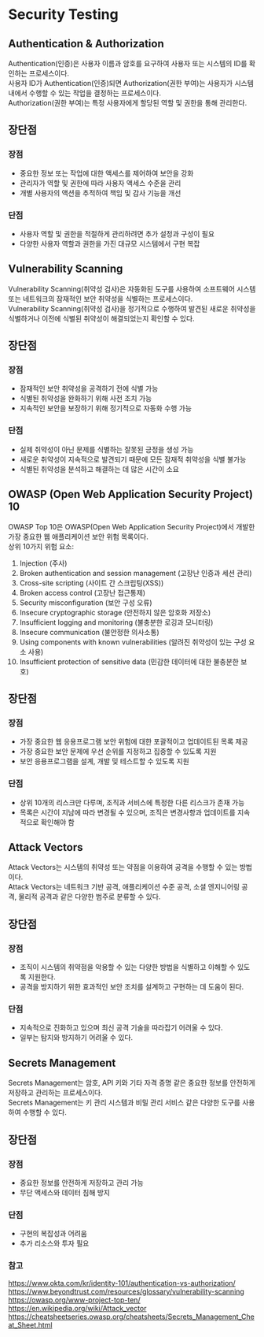 # Security Testing
## Authentication & Authorization
Authentication(인증)은 사용자 이름과 암호를 요구하여 사용자 또는 시스템의 ID를 확인하는 프로세스이다.     
사용자 ID가 Authentication(인증)되면 Authorization(권한 부여)는 사용자가 시스템 내에서 수행할 수 있는 작업을 결정하는 프로세스이다.     
Authorization(권한 부여)는 특정 사용자에게 할당된 역할 및 권한을 통해 관리한다.
 
## 장단점
### 장점
* 중요한 정보 또는 작업에 대한 액세스를 제어하여 보안을 강화
* 관리자가 역할 및 권한에 따라 사용자 액세스 수준을 관리
* 개별 사용자의 액션을 추적하여 책임 및 감사 기능을 개선
### 단점
* 사용자 역할 및 권한을 적절하게 관리하려면 추가 설정과 구성이 필요
* 다양한 사용자 역할과 권한을 가진 대규모 시스템에서 구현 복잡

## Vulnerability Scanning
Vulnerability Scanning(취약성 검사)은 자동화된 도구를 사용하여 소프트웨어 시스템 또는 네트워크의 잠재적인 보안 취약성을 식별하는 프로세스이다.    
Vulnerability Scanning(취약성 검사)을 정기적으로 수행하여 발견된 새로운 취약성을 식별하거나 이전에 식별된 취약성이 해결되었는지 확인할 수 있다.

## 장단점
### 장점
* 잠재적인 보안 취약성을 공격하기 전에 식별 가능
* 식별된 취약성을 완화하기 위해 사전 조치 가능
* 지속적인 보안을 보장하기 위해 정기적으로 자동화 수행 가능
### 단점
* 실제 취약성이 아닌 문제를 식별하는 잘못된 긍정을 생성 가능
* 새로운 취약성이 지속적으로 발견되기 때문에 모든 잠재적 취약성을 식별 불가능
* 식별된 취약성을 분석하고 해결하는 데 많은 시간이 소요

## OWASP (Open Web Application Security Project) 10 
OWASP Top 10은 OWASP(Open Web Application Security Project)에서 개발한 가장 중요한 웹 애플리케이션 보안 위험 목록이다.    
상위 10가지 위험 요소:
1. Injection (주사)
2. Broken authentication and session management (고장난 인증과 세션 관리)
3. Cross-site scripting (사이트 간 스크립팅(XSS))
4. Broken access control (고장난 접근통제)
5. Security misconfiguration (보안 구성 오류)
6. Insecure cryptographic storage (안전하지 않은 암호화 저장소)
7. Insufficient logging and monitoring (불충분한 로깅과 모니터링)
8. Insecure communication (불안정한 의사소통)
9. Using components with known vulnerabilities (알려진 취약성이 있는 구성 요소 사용)
10. Insufficient protection of sensitive data (민감한 데이터에 대한 불충분한 보호)

## 장단점
### 장점
* 가장 중요한 웹 응용프로그램 보안 위험에 대한 포괄적이고 업데이트된 목록 제공
* 가장 중요한 보안 문제에 우선 순위를 지정하고 집중할 수 있도록 지원
* 보안 응용프로그램을 설계, 개발 및 테스트할 수 있도록 지원

### 단점
* 상위 10개의 리스크만 다루며, 조직과 서비스에 특정한 다른 리스크가 존재 가능
* 목록은 시간이 지남에 따라 변경될 수 있으며, 조직은 변경사항과 업데이트를 지속적으로 확인해야 함

## Attack Vectors
Attack Vectors는 시스템의 취약성 또는 약점을 이용하여 공격을 수행할 수 있는 방법이다.    
Attack Vectors는 네트워크 기반 공격, 애플리케이션 수준 공격, 소셜 엔지니어링 공격, 물리적 공격과 같은 다양한 범주로 분류할 수 있다.

## 장단점
### 장점
* 조직이 시스템의 취약점을 악용할 수 있는 다양한 방법을 식별하고 이해할 수 있도록 지원한다.
* 공격을 방지하기 위한 효과적인 보안 조치를 설계하고 구현하는 데 도움이 된다.

### 단점
* 지속적으로 진화하고 있으며 최신 공격 기술을 따라잡기 어려울 수 있다.
* 일부는 탐지와 방지하기 어려울 수 있다.

## Secrets Management
Secrets Management는 암호, API 키와 기타 자격 증명 같은 중요한 정보를 안전하게 저장하고 관리하는 프로세스이다.    
Secrets Management는 키 관리 시스템과 비밀 관리 서비스 같은 다양한 도구를 사용하여 수행할 수 있다.

## 장단점
### 장점
* 중요한 정보를 안전하게 저장하고 관리 가능
* 무단 액세스와 데이터 침해 방지

### 단점
* 구현의 복잡성과 어려움
* 추가 리소스와 투자 필요


### 참고
https://www.okta.com/kr/identity-101/authentication-vs-authorization/    
https://www.beyondtrust.com/resources/glossary/vulnerability-scanning      
https://owasp.org/www-project-top-ten/   
https://en.wikipedia.org/wiki/Attack_vector   
https://cheatsheetseries.owasp.org/cheatsheets/Secrets_Management_Cheat_Sheet.html



